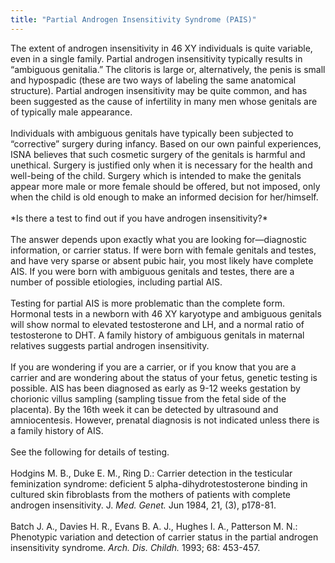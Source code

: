 ```yaml
---
title: "Partial Androgen Insensitivity Syndrome (PAIS)"
---
```


The extent of androgen insensitivity in 46 XY individuals is quite variable, even in a single family. Partial androgen insensitivity typically results in &#8220;ambiguous genitalia.&#8221; The clitoris is large or, alternatively, the penis is small and hypospadic (these are two ways of labeling the same anatomical structure). Partial androgen insensitivity may be quite common, and has been suggested as the cause of infertility in many men whose genitals are of typically male appearance.<br><br>Individuals with ambiguous genitals have typically been subjected to &#8220;corrective&#8221; surgery during infancy. Based on our own painful experiences, <span class="caps">ISNA</span> believes that such cosmetic surgery of the genitals is harmful and unethical. Surgery is justified only when it is necessary for the health and well-being of the child. Surgery which is intended to make the genitals appear more male or more female should be offered, but not imposed, only when the child is old enough to make an informed decision for her/himself. <br><br>\*Is there a test to find out if you have androgen insensitivity?\*<br><br>The answer depends upon exactly what you are looking for&#8212;diagnostic information, or carrier status. If were born with female genitals and testes, and have very sparse or absent pubic hair, you most likely have complete <span class="caps">AIS</span>. If you were born with ambiguous genitals and testes, there are a number of possible etiologies, including partial <span class="caps">AIS</span>.<br><br>Testing for partial <span class="caps">AIS</span> is more problematic than the complete form. Hormonal tests in a newborn with 46 XY karyotype and ambiguous genitals will show normal to elevated testosterone and LH, and a normal ratio of testosterone to <span class="caps">DHT</span>. A family history of ambiguous genitals in maternal relatives suggests partial androgen insensitivity.<br><br>If you are wondering if you are a carrier, or if you know that you are a carrier and are wondering about the status of your fetus, genetic testing is possible. <span class="caps">AIS</span> has been diagnosed as early as 9-12 weeks gestation by chorionic villus sampling (sampling tissue from the fetal side of the placenta). By the 16th week it can be detected by ultrasound and amniocentesis. However, prenatal diagnosis is not indicated unless there is a family history of <span class="caps">AIS</span>.<br><br>See the following for details of testing.<br><br>Hodgins M. B., Duke E. M., Ring D.: Carrier detection in the testicular feminization syndrome: deficient 5 alpha-dihydrotestosterone binding in cultured skin fibroblasts from the mothers of patients with complete androgen insensitivity. J. _Med. Genet._ Jun 1984, 21, (3), p178-81.<br><br>Batch J. A., Davies H. R., Evans B. A. J., Hughes I. A., Patterson M. N.: Phenotypic variation and detection of carrier status in the partial androgen insensitivity syndrome. _Arch. Dis. Childh._ 1993; 68: 453-457.
